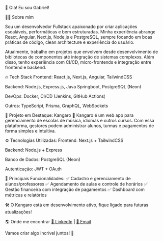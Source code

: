 🚀 Olá! Eu sou Gabriel!

👨‍💻 Sobre mim

Sou um desenvolvedor Fullstack apaixonado por criar aplicações escaláveis, performáticas e bem estruturadas. Minha experiência abrange React, Angular, Next.js, Node.js e PostgreSQL, sempre focando em boas práticas de código, clean architecture e experiência do usuário.

Atualmente, trabalho em projetos que envolvem desde desenvolvimento de bibliotecas de componentes até integração de sistemas complexos. Além disso, tenho experiência com CI/CD, micro-frontends e integração entre frontend e backend.

🔥 Tech Stack
Frontend: React.js, Next.js, Angular, TailwindCSS

Backend: Node.js, Express.js, Java Springboot, PostgreSQL (Neon)

DevOps: Docker, CI/CD (Jenkins, GitHub Actions)

Outros: TypeScript, Prisma, GraphQL, WebSockets

🚀 Projeto em Destaque: Kangaro
🔹 Kangaro é um web app para gerenciamento de escolas de música, idiomas e outros cursos. Com essa plataforma, gestores podem administrar alunos, turmas e pagamentos de forma simples e intuitiva.

⚙️ Tecnologias Utilizadas:
Frontend: Next.js + TailwindCSS

Backend: Node.js + Express

Banco de Dados: PostgreSQL (Neon)

Autenticação: JWT + OAuth

📌 Principais Funcionalidades:
✅ Cadastro e gerenciamento de alunos/professores
✅ Agendamento de aulas e controle de horários
✅ Gestão financeira com integração de pagamentos
✅ Dashboard com métricas e relatórios

🛠 O Kangaro está em desenvolvimento ativo, fique ligado para futuras atualizações!

🌎 Onde me encontrar
[🔗 LinkedIn](https://www.linkedin.com/in/gabriel-lavalle-favaro/) | [📧 Email](gabriel.lfavaro@gmail.com)

Vamos criar algo incrível juntos! 🚀
